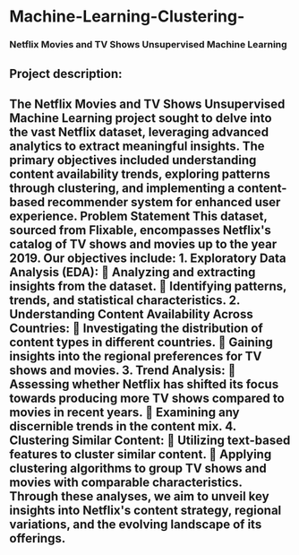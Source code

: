 # Machine-Learning-Clustering-
<h3> Netflix Movies and TV Shows Unsupervised  Machine Learning </h3> 
<h2>Project description:<br></h2>
<h2>The Netflix Movies and TV Shows Unsupervised Machine Learning project sought to delve 
into the vast Netflix dataset, leveraging advanced analytics to extract meaningful insights. 
The primary objectives included understanding content availability trends, exploring patterns 
through clustering, and implementing a content-based recommender system for enhanced 
user experience. 
Problem Statement 
This dataset, sourced from Flixable, encompasses Netflix's catalog of TV shows and movies 
up to the year 2019. Our objectives include: 
1. Exploratory Data Analysis (EDA): 
 Analyzing and extracting insights from the dataset. 
 Identifying patterns, trends, and statistical characteristics. 
2. Understanding Content Availability Across Countries: 
 Investigating the distribution of content types in different countries. 
 Gaining insights into the regional preferences for TV shows and movies. 
3. Trend Analysis: 
 Assessing whether Netflix has shifted its focus towards producing more TV 
shows compared to movies in recent years. 
 Examining any discernible trends in the content mix. 
4. Clustering Similar Content: 
 Utilizing text-based features to cluster similar content. 
 Applying clustering algorithms to group TV shows and movies with 
comparable characteristics. 
Through these analyses, we aim to unveil key insights into Netflix's content strategy, regional 
variations, and the evolving landscape of its offerings.</h2>
